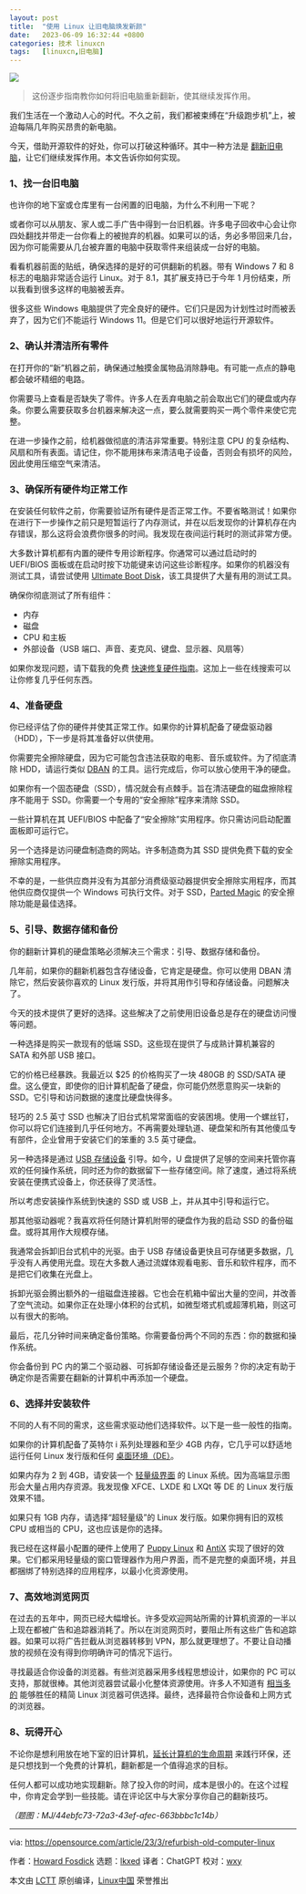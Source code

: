 ```yaml
---
layout: post
title:	"使用 Linux 让旧电脑焕发新颜"
date:	2023-06-09 16:32:44 +0800 
categories:	技术 linuxcn 
tags:	[linuxcn,旧电脑]
---
```



![](/Asserts/Images//attachment/album/202306/09/163208vygg79ghr17rd9f6.jpg)



> 
> 这份逐步指南教你如何将旧电脑重新翻新，使其继续发挥作用。
> 
> 
> 


我们生活在一个激动人心的时代。不久之前，我们都被束缚在“升级跑步机”上，被迫每隔几年购买昂贵的新电脑。


今天，借助开源软件的好处，你可以打破这种循环。其中一种方法是 [翻新旧电脑](https://opensource.com/article/22/10/obsolete-computer-linux-opportunity)，让它们继续发挥作用。本文告诉你如何实现。


### 1、找一台旧电脑


也许你的地下室或仓库里有一台闲置的旧电脑，为什么不利用一下呢？


或者你可以从朋友、家人或二手广告中得到一台旧机器。许多电子回收中心会让你四处翻找并带走一台你看上的被抛弃的机器。如果可以的话，务必多带回来几台，因为你可能需要从几台被弃置的电脑中获取零件来组装成一台好的电脑。


看看机器前面的贴纸，确保选择的是好的可供翻新的机器。带有 Windows 7 和 8 标志的电脑非常适合运行 Linux。对于 8.1，其扩展支持已于今年 1 月份结束，所以我看到很多这样的电脑被丢弃。


很多这些 Windows 电脑提供了完全良好的硬件。它们只是因为计划性过时而被丢弃了，因为它们不能运行 Windows 11。但是它们可以很好地运行开源软件。


### 2、确认并清洁所有零件


在打开你的“新”机器之前，确保通过触摸金属物品消除静电。有可能一点点的静电都会破坏精细的电路。


你需要马上查看是否缺失了零件。许多人在丢弃电脑之前会取出它们的硬盘或内存条。你要么需要获取多台机器来解决这一点，要么就需要购买一两个零件来使它完整。


在进一步操作之前，给机器做彻底的清洁非常重要。特别注意 CPU 的复杂结构、风扇和所有表面。请记住，你不能用抹布来清洁电子设备，否则会有损坏的风险，因此使用压缩空气来清洁。


### 3、确保所有硬件均正常工作


在安装任何软件之前，你需要验证所有硬件是否正常工作。不要省略测试！如果你在进行下一步操作之前只是短暂运行了内存测试，并在以后发现你的计算机存在内存错误，那么这将会浪费你很多的时间。我发现在夜间运行耗时的测试非常方便。


大多数计算机都有内置的硬件专用诊断程序。你通常可以通过启动时的 UEFI/BIOS 面板或在启动时按下功能键来访问这些诊断程序。如果你的机器没有测试工具，请尝试使用 [Ultimate Boot Disk](https://www.ultimatebootcd.com/)，该工具提供了大量有用的测试工具。


确保你彻底测试了所有组件：


* 内存
* 磁盘
* CPU 和主板
* 外部设备（USB 端口、声音、麦克风、键盘、显示器、风扇等）


如果你发现问题，请下载我的免费 [快速修复硬件指南](http://rexxinfo.org/howard_fosdick_articles/quick_guide_to_fixing_pc_hardware/Quick_Guide_to_Fixing_Computer_Hardware.html)。这加上一些在线搜索可以让你修复几乎任何东西。


### 4、准备硬盘


你已经评估了你的硬件并使其正常工作。如果你的计算机配备了硬盘驱动器（HDD），下一步是将其准备好以供使用。


你需要完全擦除硬盘，因为它可能包含违法获取的电影、音乐或软件。为了彻底清除 HDD，请运行类似 [DBAN](https://sourceforge.net/projects/dban/) 的工具。运行完成后，你可以放心使用干净的硬盘。


如果你有一个固态硬盘（SSD），情况就会有点棘手。旨在清洁硬盘的磁盘擦除程序不能用于 SSD。你需要一个专用的“安全擦除”程序来清除 SSD。


一些计算机在其 UEFI/BIOS 中配备了“安全擦除”实用程序。你只需访问启动配置面板即可运行它。


另一个选择是访问硬盘制造商的网站。许多制造商为其 SSD 提供免费下载的安全擦除实用程序。


不幸的是，一些供应商并没有为其部分消费级驱动器提供安全擦除实用程序，而其他供应商仅提供一个 Windows 可执行文件。对于 SSD，[Parted Magic](https://partedmagic.com/) 的安全擦除功能是最佳选择。


### 5、引导、数据存储和备份


你的翻新计算机的硬盘策略必须解决三个需求：引导、数据存储和备份。


几年前，如果你的翻新机器包含存储设备，它肯定是硬盘。你可以使用 DBAN 清除它，然后安装你喜欢的 Linux 发行版，并将其用作引导和存储设备。问题解决了。


今天的技术提供了更好的选择。这些解决了之前使用旧设备总是存在的硬盘访问慢等问题。


一种选择是购买一款现有的低端 SSD。这些现在提供了与成熟计算机兼容的 SATA 和外部 USB 接口。


它的价格已经暴跌。我最近以 $25 的价格购买了一块 480GB 的 SSD/SATA 硬盘。这么便宜，即使你的旧计算机配备了硬盘，你可能仍然愿意购买一块新的 SSD。它引导和访问数据的速度比硬盘快得多。


轻巧的 2.5 英寸 SSD 也解决了旧台式机常常面临的安装困境。使用一个螺丝钉，你可以将它们连接到几乎任何地方。不再需要处理轨道、硬盘架和所有其他傻瓜专有部件，企业曾用于安装它们的笨重的 3.5 英寸硬盘。


另一种选择是通过 [USB 存储设备](https://opensource.com/article/20/4/first-linux-computer) 引导。如今，U 盘提供了足够的空间来托管你喜欢的任何操作系统，同时还为你的数据留下一些存储空间。除了速度，通过将系统安装在便携式设备上，你还获得了灵活性。


所以考虑安装操作系统到快速的 SSD 或 USB 上，并从其中引导和运行它。


那其他驱动器呢？我喜欢将任何随计算机附带的硬盘作为我的启动 SSD 的备份磁盘。或将其用作大规模存储。


我通常会拆卸旧台式机中的光驱。由于 USB 存储设备更快且可存储更多数据，几乎没有人再使用光盘。现在大多数人通过流媒体观看电影、音乐和软件程序，而不是把它们收集在光盘上。


拆卸光驱会腾出额外的一组磁盘连接器。它也会在机箱中留出大量的空间，并改善了空气流动。如果你正在处理小体积的台式机，如微型塔式机或超薄机箱，则这可以有很大的影响。


最后，花几分钟时间来确定备份策略。你需要备份两个不同的东西：你的数据和操作系统。


你会备份到 PC 内的第二个驱动器、可拆卸存储设备还是云服务？你的决定有助于确定你是否需要在翻新的计算机中再添加一个硬盘。


### 6、选择并安装软件


不同的人有不同的需求，这些需求驱动他们选择软件。以下是一些一般性的指南。


如果你的计算机配备了英特尔 i 系列处理器和至少 4GB 内存，它几乎可以舒适地运行任何 Linux 发行版和任何 [桌面环境（DE）](https://opensource.com/article/20/5/linux-desktops#default)。


如果内存为 2 到 4GB，请安装一个 [轻量级界面](https://opensource.com/article/20/5/linux-desktops#lightweight) 的 Linux 系统。因为高端显示图形会大量占用内存资源。我发现像 XFCE、LXDE 和 LXQt 等 DE 的 Linux 发行版效果不错。


如果只有 1GB 内存，请选择“超轻量级”的 Linux 发行版。如果你拥有旧的双核 CPU 或相当的 CPU，这也应该是你的选择。


我已经在这样最小配置的硬件上使用了 [Puppy Linux](https://puppylinux-woof-ce.github.io/) 和 [AntiX](https://antixlinux.com/) 实现了很好的效果。它们都采用轻量级的窗口管理器作为用户界面，而不是完整的桌面环境，并且都捆绑了特别选择的应用程序，以最小化资源使用。


### 7、高效地浏览网页


在过去的五年中，网页已经大幅增长。许多受欢迎网站所需的计算机资源的一半以上现在都被广告和追踪器消耗了。所以在浏览网页时，要阻止所有这些广告和追踪器。如果可以将广告拦截从浏览器转移到 VPN，那么就更理想了。不要让自动播放的视频在没有得到你明确许可的情况下运行。


寻找最适合你设备的浏览器。有些浏览器采用多线程思想设计，如果你的 PC 可以支持，那就很棒。其他浏览器尝试最小化整体资源使用。许多人不知道有 [相当多的](https://opensource.com/article/19/7/open%20source-browsers) 能够胜任的精简 Linux 浏览器可供选择。最终，选择最符合你设备和上网方式的浏览器。


### 8、玩得开心


不论你是想利用放在地下室的旧计算机，[延长计算机的生命周期](https://opensource.com/article/19/7/how-make-old-computer-useful-again) 来践行环保，还是只想找到一个免费的计算机，翻新都是一个值得追求的目标。


任何人都可以成功地实现翻新。除了投入你的时间，成本是很小的。在这个过程中，你肯定会学到一些技能。请在评论区中与大家分享你自己的翻新技巧。


*（题图：MJ/44ebfc73-72a3-43ef-afec-663bbbc1c14b）*




---


via: <https://opensource.com/article/23/3/refurbish-old-computer-linux>


作者：[Howard Fosdick](https://opensource.com/users/howtech) 选题：[lkxed](https://github.com/lkxed/) 译者：ChatGPT 校对：[wxy](https://github.com/wxy)


本文由 [LCTT](https://github.com/LCTT/TranslateProject) 原创编译，[Linux中国](https://linux.cn/) 荣誉推出
